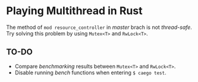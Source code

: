 # Playing Multithread in Rust

The method of ```mod resource_controller``` in *master* brach is not *thread-safe*.
Try solving this problem by using ```Mutex<T>``` and ```RwLock<T>```.

## TO-DO
- Compare *benchmarking* results between ```Mutex<T>``` and ```RwLock<T>```.
- Disable running *bench* functions when entering ```$ caego test```.